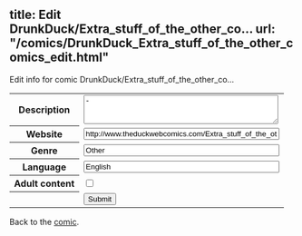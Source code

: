 title: Edit DrunkDuck/Extra_stuff_of_the_other_co...
url: "/comics/DrunkDuck_Extra_stuff_of_the_other_comics_edit.html"
---
Edit info for comic DrunkDuck/Extra_stuff_of_the_other_co...

<form name="comic" action="http://gaepostmail.appspot.com/comic/" method="post">
<table class="comicinfo">
<tr>
<th>Description</th><td><textarea name="description" cols="40" rows="3">-</textarea></td>
</tr>
<tr>
<th>Website</th><td><input type="text" name="url" value="http://www.theduckwebcomics.com/Extra_stuff_of_the_other_comics/" size="40"/></td>
</tr>
<tr>
<th>Genre</th><td><input type="text" name="genre" value="Other" size="40"/></td>
</tr>
<tr>
<th>Language</th><td><input type="text" name="language" value="English" size="40"/></td>
</tr>
<tr>
<th>Adult content</th><td><input type="checkbox" name="adult" value="adult" /></td>
</tr>
<tr>
<th></th><td>
<input type="hidden" name="comic" value="DrunkDuck_Extra_stuff_of_the_other_comics" />
<input type="submit" name="submit" value="Submit" />
</td>
</tr>
</table>
</form>

Back to the [comic](DrunkDuck_Extra_stuff_of_the_other_comics.html).
